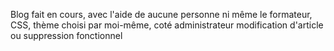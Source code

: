 Blog fait en cours, avec l'aide de aucune personne ni même le formateur, CSS, thème choisi par moi-même, coté administrateur modification d'article ou suppression fonctionnel
